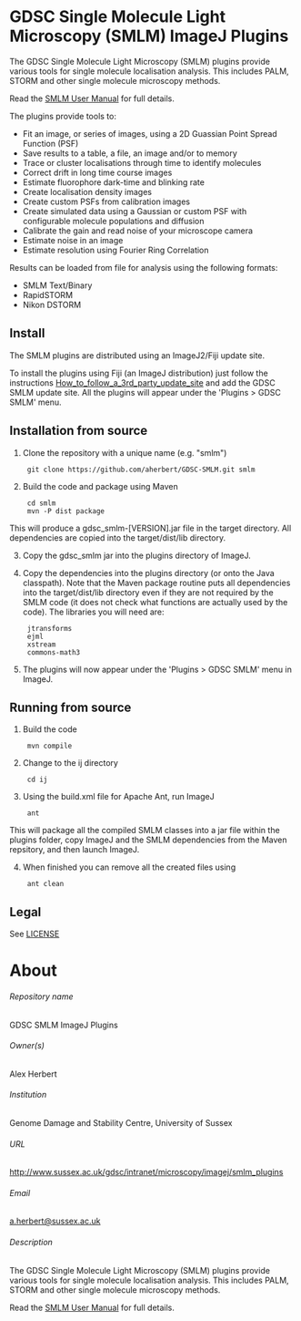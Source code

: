 GDSC Single Molecule Light Microscopy (SMLM) ImageJ Plugins
===========================================================

The GDSC Single Molecule Light Microscopy (SMLM) plugins provide various tools
for single molecule localisation analysis. This includes PALM, STORM and other
single molecule microscopy methods.

Read the [SMLM User Manual](SMLM.odt) for full details.

The plugins provide tools to:

- Fit an image, or series of images, using a 2D Guassian Point Spread Function
(PSF)
- Save results to a table, a file, an image and/or to memory
- Trace or cluster localisations through time to identify molecules
- Correct drift in long time course images
- Estimate fluorophore dark-time and blinking rate
- Create localisation density images
- Create custom PSFs from calibration images
- Create simulated data using a Gaussian or custom PSF with configurable 
molecule populations and diffusion
- Calibrate the gain and read noise of your microscope camera
- Estimate noise in an image
- Estimate resolution using Fourier Ring Correlation

Results can be loaded from file for analysis using the following formats:

- SMLM Text/Binary
- RapidSTORM
- Nikon DSTORM


Install
-------

The SMLM plugins are distributed using an ImageJ2/Fiji update site. 

To install the plugins using Fiji (an ImageJ distribution) just follow the
instructions [How_to_follow_a_3rd_party_update_site](http://fiji.sc/How_to_follow_a_3rd_party_update_site) and add the GDSC SMLM
update site. All the plugins will appear under the 'Plugins > GDSC SMLM' menu.


Installation from source
------------------------

1. Clone the repository with a unique name (e.g. "smlm")

        git clone https://github.com/aherbert/GDSC-SMLM.git smlm

2. Build the code and package using Maven

        cd smlm
        mvn -P dist package

This will produce a gdsc_smlm-[VERSION].jar file in the target directory. All 
dependencies are copied into the target/dist/lib directory.

3. Copy the gdsc_smlm jar into the plugins directory of ImageJ. 

4. Copy the dependencies into the plugins directory (or onto the Java
classpath). Note that the Maven package routine puts all dependencies into
the target/dist/lib directory even if they are not required by the SMLM code
(it does not check what functions are actually used by the code). The libraries
you will need are:
  
        jtransforms
        ejml
        xstream
        commons-math3

5. The plugins will now appear under the 'Plugins > GDSC SMLM' menu in ImageJ.


Running from source
-------------------

1. Build the code

        mvn compile

2. Change to the ij directory

        cd ij

3. Using the build.xml file for Apache Ant, run ImageJ

        ant

This will package all the compiled SMLM classes into a jar file within the
plugins folder, copy ImageJ and the SMLM dependencies from the Maven repsitory,
and then launch ImageJ.

4. When finished you can remove all the created files using

        ant clean


Legal
-----

See [LICENSE](LICENSE)


# About #

###### Repository name ######
GDSC SMLM ImageJ Plugins

###### Owner(s) ######
Alex Herbert

###### Institution ######
Genome Damage and Stability Centre, University of Sussex

###### URL ######
http://www.sussex.ac.uk/gdsc/intranet/microscopy/imagej/smlm_plugins

###### Email ######
a.herbert@sussex.ac.uk

###### Description ######
The GDSC Single Molecule Light Microscopy (SMLM) plugins provide various tools
for single molecule localisation analysis. This includes PALM, STORM and other
single molecule microscopy methods. 

Read the [SMLM User Manual](SMLM.odt) for full details.
